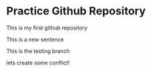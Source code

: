# Practice Github Repository
 This is my first github repository

This is a new sentence

This is the testing branch

lets create some conflict!
